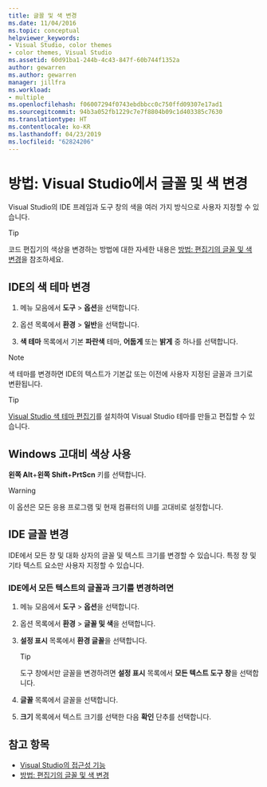 ```yaml
---
title: 글꼴 및 색 변경
ms.date: 11/04/2016
ms.topic: conceptual
helpviewer_keywords:
- Visual Studio, color themes
- color themes, Visual Studio
ms.assetid: 60d91ba1-244b-4c43-847f-60b744f1352a
author: gewarren
ms.author: gewarren
manager: jillfra
ms.workload:
- multiple
ms.openlocfilehash: f06007294f0743ebdbbcc0c750ffd09307e17ad1
ms.sourcegitcommit: 94b3a052fb1229c7e7f8804b09c1d403385c7630
ms.translationtype: HT
ms.contentlocale: ko-KR
ms.lasthandoff: 04/23/2019
ms.locfileid: "62824206"
---
```

# <a name="how-to-change-fonts-and-colors-in-visual-studio"></a>방법: Visual Studio에서 글꼴 및 색 변경

Visual Studio의 IDE 프레임과 도구 창의 색을 여러 가지 방식으로 사용자 지정할 수 있습니다.

> [!TIP]
> 코드 편집기의 색상을 변경하는 방법에 대한 자세한 내용은 [방법: 편집기의 글꼴 및 색 변경](../ide/reference/how-to-change-fonts-and-colors-in-the-editor.md)을 참조하세요.

## <a name="change-the-color-theme-of-the-ide"></a>IDE의 색 테마 변경

1. 메뉴 모음에서 **도구** > **옵션**을 선택합니다.

1. 옵션 목록에서 **환경** > **일반**을 선택합니다.

1. **색 테마** 목록에서 기본 **파란색** 테마, **어둡게** 또는 **밝게** 중 하나를 선택합니다.

> [!NOTE]
> 색 테마를 변경하면 IDE의 텍스트가 기본값 또는 이전에 사용자 지정된 글꼴과 크기로 변환됩니다.

> [!TIP]
> [Visual Studio 색 테마 편집기](https://marketplace.visualstudio.com/items?itemName=VisualStudioPlatformTeam.VisualStudio2017ColorThemeEditor)를 설치하여 Visual Studio 테마를 만들고 편집할 수 있습니다.

## <a name="use-windows-high-contrast-colors"></a>Windows 고대비 색상 사용

**왼쪽 Alt**+**왼쪽 Shift**+**PrtScn** 키를 선택합니다.

> [!WARNING]
> 이 옵션은 모든 응용 프로그램 및 현재 컴퓨터의 UI를 고대비로 설정합니다.

## <a name="change-ide-fonts"></a>IDE 글꼴 변경

IDE에서 모든 창 및 대화 상자의 글꼴 및 텍스트 크기를 변경할 수 있습니다. 특정 창 및 기타 텍스트 요소만 사용자 지정할 수 있습니다.

### <a name="to-change-the-font-and-size-of-all-text-in-the-ide"></a>IDE에서 모든 텍스트의 글꼴과 크기를 변경하려면

1. 메뉴 모음에서 **도구** > **옵션**을 선택합니다.

1. 옵션 목록에서 **환경** > **글꼴 및 색**을 선택합니다.

1. **설정 표시** 목록에서 **환경 글꼴**을 선택합니다.

    > [!TIP]
    > 도구 창에서만 글꼴을 변경하려면 **설정 표시** 목록에서 **모든 텍스트 도구 창**을 선택합니다.

1. **글꼴** 목록에서 글꼴을 선택합니다.

1. **크기** 목록에서 텍스트 크기를 선택한 다음 **확인** 단추를 선택합니다.

## <a name="see-also"></a>참고 항목

- [Visual Studio의 접근성 기능](../ide/reference/accessibility-features-of-visual-studio.md)
- [방법: 편집기의 글꼴 및 색 변경](../ide/reference/how-to-change-fonts-and-colors-in-the-editor.md)